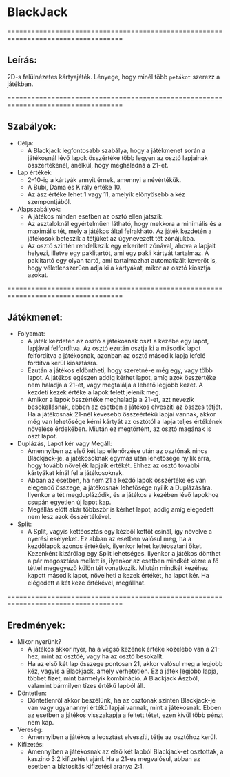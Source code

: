 # **BlackJack**

===================================================================================
## **Leírás:**

2D-s felülnézetes kártyajáték. Lényege, hogy minél több ```petákot``` szerezz a játékban.


===================================================================================

## **Szabályok:**

* Célja:
	-  A Blackjack legfontosabb szabálya, hogy a játékmenet során a játékosnál lévő lapok összértéke több legyen az osztó lapjainak összértékénél, anélkül, hogy meghaladná a 21-et. 
* Lap értékek:
	- 2–10-ig a kártyák annyit érnek, amennyi a névértékük.
	- A Bubi, Dáma és Király értéke 10.
	- Az ász értéke lehet 1 vagy 11, amelyik előnyösebb a kéz szempontjából.
* Alapszabályok:
	- A játékos minden esetben az osztó ellen játszik.
	- Az asztaloknál egyértelműen látható, hogy mekkora a minimális és a maximális tét, mely a játékos által felrakható. Az játék kezdetén a játékosok beteszik a tétjüket az úgynevezett tét zónájukba.
	- Az osztó szintén rendelkezik egy elkerített zónával, ahova a lapjait helyezi, illetve egy paklitartót, ami egy pakli kártyát tartalmaz. A paklitartó egy olyan tartó, ami tartalmazhat automatizált keverőt is, hogy véletlenszerűen adja ki a kártyákat, mikor az osztó kiosztja azokat. 


===================================================================================

## **Játékmenet:**

* Folyamat:
	- A játék kezdetén az osztó a játékosnak oszt a kezébe egy lapot, lapjával felfordítva. Az osztó ezután osztja ki a második lapot felfordítva a játékosnak, azonban az osztó második lapja lefelé fordítva kerül kiosztásra.
	- Ezután a játékos eldöntheti, hogy szeretné-e még egy, vagy több lapot. A játékos egészen addig kérhet lapot, amíg azok összértéke nem haladja a 21-et, vagy megtalálja a lehető legjobb kezet. A kezdeti kezek értéke a lapok felett jelenik meg. 
	- Amikor a lapok összértéke meghaladja a 21-et, azt nevezik besokallásnak, ebben az esetben a játékos elveszíti az összes tétjét. Ha a játékosnak 21-nél kevesebb összeértékű lapjai vannak, akkor még van lehetősége kérni kártyát az osztótól a lapja teljes értékének növelése érdekében. Miután ez megtörtént, az osztó magának is oszt lapot. 
* Duplázás, Lapot kér vagy Megáll:
	- Amennyiben az első két lap ellenőrzése után az osztónak nincs Blackjack-je, a játékosoknak egymás után lehetősége nyílik arra, hogy tovább növeljék lapjaik értékét. Ehhez az osztó további kártyákat kínál fel a játékosoknak.
	- Abban az esetben, ha nem 21 a kezdő lapok összértéke és van elegendő összege, a játékosnak lehetősége nyílik a Duplázására. Ilyenkor a tét megduplázódik, és a játékos a kezében lévő lapokhoz csupán egyetlen új lapot kap.
	- Megállás előtt akár többször is kérhet lapot, addig amíg elégedett nem lesz azok összértékével. 
* Split:
	- A Split, vagyis kettéosztás egy kézből kettőt csinál, így növelve a nyerési esélyeket. Ez abban az esetben valósul meg, ha a kezdőlapok azonos értékűek, ilyenkor lehet kettéosztani őket. Kezenként kizárólag egy Split lehetséges. Ilyenkor a játékos dönthet a pár megosztása mellett is, ilyenkor az esetben mindkét kézre a fő téttel megegyező külön tét vonatkozik. Miután mindkét kezéhez kapott második lapot, növelheti a kezek értékét, ha lapot kér. Ha elégedett a két keze értékével, megállhat.

===================================================================================

## **Eredmények:**

* Mikor nyerünk?
	- A játékos akkor nyer, ha a végső kezének értéke közelebb van a 21-hez, mint az osztóé, vagy ha az osztó besokallt.
	- Ha az első két lap összege pontosan 21, akkor valósul meg a legjobb kéz, vagyis a Blackjack, amely verhetetlen. Ez a játék legjobb lapja, többet fizet, mint bármelyik kombináció. A Blackjack Ászból, valamint bármilyen tízes értékű lapból áll.
* Döntetlen:
	- Döntetlenről akkor beszélünk, ha az osztónak szintén Blackjack-je van vagy ugyanannyi értékű lapjai vannak, mint a játékosnak. Ebben az esetben a játékos visszakapja a feltett tétet, ezen kívül több pénzt nem kap.
* Vereség:
	- Amennyiben a játékos a leosztást elveszíti, tétje az osztóhoz kerül.
* Kifizetés:
	- Amennyiben a játékosnak az első két lapból Blackjack-et osztottak, a kaszinó 3:2 kifizetést ajánl. Ha a 21-es megvalósul, abban az esetben a biztosítás kifizetési aránya 2:1.
